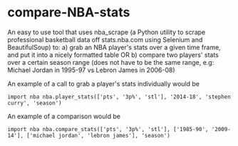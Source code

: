 # compare-NBA-stats


An easy to use tool that uses nba_scrape (a Python utility to scrape professional basketball data off stats.nba.com using Selenium and BeautifulSoup) to:
a) grab an NBA player's stats over a given time frame, and put it into a nicely formatted table 
OR
b) compare two players' stats over a certain season range (does not have to be the same range, e.g: Michael Jordan in 1995-97 vs Lebron James in 2006-08)

An example of a call to grab a player's stats individually would be 

`import nba
nba.player_stats(['pts', '3p%', 'stl'], '2014-18', 'stephen curry', 'season')
`

An example of a comparison would be 

`import nba
nba.compare_stats(['pts', '3p%', 'stl'], ['1985-90', '2009-14'], ['michael jordan', 'lebron james'], 'season')
`
